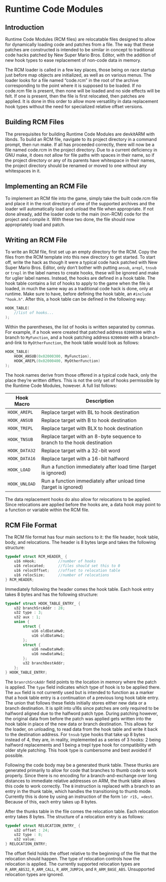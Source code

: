 # Runtime Code Modules

## Introduction
Runtime Code Modules (RCM files) are relocatable files designed to allow for dynamically loading code and patches from a file. The way that these patches are constructed is intended to be similar in concept to traditional code hacks patched by New Super Mario Bros. Editor, with the addition of new hook types to ease replacement of non-code data in memory.

The RCM loader is called in a few key places, those being on race startup just before map objects are initialized, as well as on various menus. The loader looks for a file named “code.rcm” in the root of the archive corresponding to the point where it is supposed to be loaded. If no code.rcm file is present, then none will be loaded and no side effects will be felt. If one is present, then the file is first relocated, then patches are applied. It is done in this order to allow more versatility in data replacement hook types without the need for specialized relative offset versions.

## Building RCM Files
The prerequisites for building Runtime Code Modules are devkitARM with libnds. To build an RCM file, navigate to its project directory in a command prompt, then run make. If all has proceeded correctly, there will now be a file named code.rcm in the project directory. Due to a current deficiency in GNU make, it does not allow for file paths with spaces in their name, so if the project directory or any of its parents have whitespace in their names, the project directory should be renamed or moved to one without any whitespaces in it. 

## Implementing an RCM File
To implement an RCM file into the game, simply take the built code.rcm file and place it in the root directory of one of the supported archives and the loader will automatically load and unload the file when appropriate. If not done already, add the loader code to the main (non-RCM) code for the project and compile it. With these two done, the file should now appropriately load and patch.

## Writing an RCM File
To write an RCM file, first set up an empty directory for the RCM. Copy the files from the RCM template into this new directory to get started. To start off, write the hack as though it were a typical code hack patched with New Super Mario Bros. Editor, only don’t bother with putting `ansub`, `arepl`, `tnsub` or `trepl` in the label names to create hooks, these will be ignored and make for uglier label names. Instead, the hooks are defined in a hook table. The hook table contains a list of hooks to apply to the game when the file is loaded, in much the same way as a traditional code hack is done, only at runtime. Make sure to have, before defining the hook table, an `#include "hook.h"`. After this, a hook table can be defined in the following way:

```C
HOOK_TABLE(
	//list of hooks...
);
```

Within the parentheses, the list of hooks is written separated by commas. For example, if a hook were created that patched address `02000300` with a branch to `MyFunction`, and a hook patching address `02000400` with a branch-and-link to `MyOtherFunction`, the hook table would look as follows:

```C
HOOK_TABLE(
	HOOK_ANSUB(0x02000300, MyFunction),
	HOOK_AREPL(0x02000400, MyOtherFunction)
);
```

The hook names derive from those offered in a typical code hack, only the place they’re written differs. This is not the only set of hooks permissible by the Runtime Code Modules, however. A full list follows:

|  Hook Macro   | Description |
| ------------- | ----------- |
| `HOOK_AREPL`  | Replace target with BL to hook destination |
| `HOOK_ANSUB`  | Replace target with B to hook destination |
| `HOOK_TREPL`  | Replace target with BLX to hook destination |
| `HOOK_TNSUB`  | Replace target with an 8-byte sequence to branch to the hook destination |
| `HOOK_DATA32` | Replace target with a 32-bit word |
| `HOOK_DATA16` | Replace target with a 16-bit halfword |
| `HOOK_LOAD`   | Run a function immediately after load time (target is ignored) |
| `HOOK_UNLOAD` | Run a function immediately after unload time (target is ignored) |

The data replacement hooks do also allow for relocations to be applied. Since relocations are applied before the hooks are, a data hook may point to a function or variable within the RCM file. 

## RCM File Format
The RCM file format has four main sections to it: the file header, hook table, body, and relocations. The header is 8 bytes large and takes the following structure:

```C
typedef struct RCM_HEADER_ {
    u16 nHook;          //number of hooks
    u16 relocated;      //files should set this to 0
    u16 relocOffset;    //offset to relocation table
    u16 relocSize;      //number of relocations
} RCM_HEADER;
```

Immediately following the header comes the hook table. Each hook entry takes 8 bytes and has the following structure:

```C
typedef struct HOOK_TABLE_ENTRY_ {
    u32 branchSrcAddr : 28;
    u32 type : 3;
    u32 aux : 1;
    union {
    	struct {
    		u16 oldDataHw0;
    		u16 oldDataHw1;
    	};
    	struct {
    		u16 newDataHw0;
    		u16 newDataHw1;
    	};
    	u32 branchDestAddr;
    };
} HOOK_TABLE_ENTRY;
```

The `branrchSrcAddr` field points to the location in memory where the patch is applied. The `type` field indicates which type of hook is to be applied there. The `aux` field is not currently used but is intended to function as a marker that a hook table entry is a continuation of a previous long hook table entry. The union that follows these fields initially stores either new data or a branch destination. It is split into u16s since patches are only required to be halfword aligned due to the halfword patch type. During patching however, the original data from before the patch was applied gets written into the hook table in place of the new data or branch destination. This allows for the loader, on unloading, to read data from the hook table and write it back to the destination address. For `tnsub` type hooks that take up 8 bytes instead of 4, they are, in reality, implemented as a series of 3 hooks: 2 being halfword replacements and 1 being a trepl type hook for compatibility with older style patching. This hook type is cumbersome and best avoided if possible.

Following the code body may be a generated thunk table. These thunks are generated primarily to allow for code that branches to thumb code to work properly. Since there is no encoding for a branch-and-exchange over long distances to immediate relative addresses on ARM, the thunk table allows this code to work correctly. The `B` instruction is replaced with a branch to an entry in the thunk table, which handles the transitioning to thumb mode. Currently this is done by using an instruction of the form `ldr r15, =dest`. Because of this, each entry takes up 8 bytes. 

After the thunks table in the file comes the relocation table. Each relocation entry takes 8 bytes. The structure of a relocation entry is as follows:

```C
typedef struct RELOCATION_ENTRY_ {
	u32 offset : 24;
	u32 type : 8;
	u32 value;
} RELOCATION_ENTRY;
```

The offset field holds the offset relative to the beginning of the file that the relocation should happen. The type of relocation controls how the relocation is applied. The currently supported relocation types are `R_ARM_ABS32`, `R_ARM_CALL`, `R_ARM_JUMP24`, and `R_ARM_BASE_ABS`. Unsupported relocation types are ignored.

